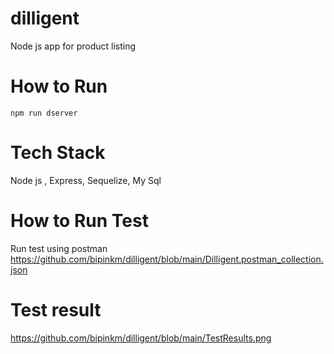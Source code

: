 # dilligent
Node js app for product listing 
# How to Run
```
npm run dserver
```
# Tech Stack
Node js , Express, 
Sequelize,
My Sql

# How to Run Test
Run test using postman
https://github.com/bipinkm/dilligent/blob/main/Dilligent.postman_collection.json

# Test result
https://github.com/bipinkm/dilligent/blob/main/TestResults.png




